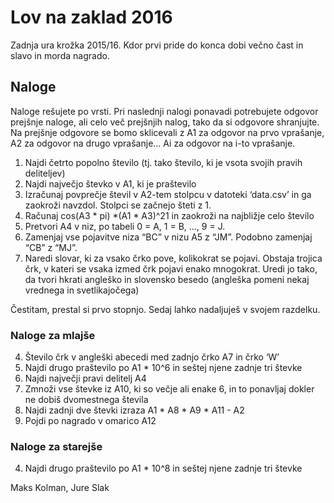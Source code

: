 # Lov na zaklad 2016

Zadnja ura krožka 2015/16. Kdor prvi pride do konca dobi večno čast in slavo in morda nagrado.

## Naloge
Naloge rešujete po vrsti. Pri naslednji nalogi ponavadi potrebujete odgovor
prejšnje naloge, ali celo več prejšnjih nalog, tako da si odgovore shranjujte.
Na prejšnje odgovore se bomo sklicevali z A1 za odgovor na prvo vprašanje, A2 za
odgovor na drugo vprašanje... Ai za odgovor na i-to vprašanje.

1. Najdi četrto popolno število (tj. tako število, ki je vsota svojih pravih deliteljev)
2. Najdi največjo števko v A1, ki je praštevilo
3. Izračunaj povprečje števil v A2-tem stolpcu v datoteki ‘data.csv’ in ga zaokroži navzdol. Stolpci se začnejo šteti z 1.
4. Računaj cos(A3 * pi)  *(A1 * A3)^21  in zaokroži na najbližje celo število
5. Pretvori A4 v niz, po tabeli 0 = A, 1 = B, …, 9 = J.
6. Zamenjaj vse pojavitve niza “BC” v nizu A5  z “JM”. Podobno zamenjaj “CB” z “MJ”.
7. Naredi slovar, ki za vsako črko pove, kolikokrat se pojavi. Obstaja trojica črk, v kateri se vsaka izmed črk pojavi enako mnogokrat. Uredi jo tako, da tvori hkrati angleško in slovensko besedo (angleška pomeni nekaj vrednega in svetlikajočega)

Čestitam, prestal si prvo stopnjo. Sedaj lahko nadaljuješ v svojem razdelku.

### Naloge za mlajše

<ol start="4">
    <li> Število črk v angleški abecedi med zadnjo črko A7 in črko ‘W’ </li>
    <li> Najdi drugo praštevilo po A1 * 10^6 in seštej njene zadnje tri števke </li>
    <li> Najdi največji pravi delitelj A4 </li>
    <li> Zmnoži vse števke iz A10, ki so večje ali enake 6, in to ponavljaj dokler ne dobiš dvomestnega števila </li>
    <li> Najdi zadnji dve števki izraza A1 * A8 * A9 * A11 - A2 </li>
    <li> Pojdi po nagrado v omarico A12 </li>
</ol>

### Naloge za starejše

<ol start="4">
<li>Najdi drugo praštevilo po A1 * 10^8 in seštej njene zadnje tri števke</li>
</ol>

Maks Kolman, Jure Slak
